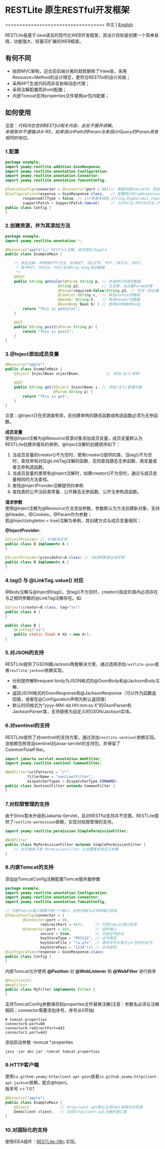 # RESTLite 原生RESTful开发框架
===================================
中文 | [English](README-EN.md)

RESTLite是基于Java语言的现代化WEB开发框架，其设计目标是创建一个简单易用、功能强大、轻量可扩展的WEB框架。

## 有何不同
- 抛弃MVC架构，迎合前后端分离的趋势删除了View层，采用Resource+Method的设计理念，更符合RESTful的设计风格；
- 采用APT生成代码而非反射和动态代理；
- 采用注解配置而非xml配置；
- 内嵌Tomcat支持properties文件替换jar包内配置；

## 如何使用
注意：*代码内包含的RESTful相关内容，此处不展开讲解。  
本框架并不遵循JAX-RS，如来自UrlPath的Param与来自UrlQuery的Param具有相同的地位。*
### 1.配置
```java
package example;
import yeamy.restlite.addition.GsonResponse;
import yeamy.restlite.annotation.Configuration;
import yeamy.restlite.annotation.Connector;
import yeamy.restlite.annotation.TomcatConfig;

@TomcatConfig(connector = @Connector(port = 80))// 需要内嵌tomcat时，添加此配置
@Configuration(response = GsonResponse.class,   // 配置默认HttpResponse类
        responseAllType = false, // int等基本类型,String,BigDecimal,InputStream不通过response()序列化
        supportPatch = SupportPatch.tomcat)     // 允许http PATCH方法，PUT, PATCH, POST支持body
public class Config {
}
```
### 2.创建资源，并为其添加方法
```java
package example;
import yeamy.restlite.annotation.*;

@Resource("apple")// RESTful注解，该资源名为apple
public class ExampleMain {

    /* 添加注解，声明其HTTP方法，支持GET, DELETE, PUT, PATCH, POST。
     * 其中PUT, PATCH, POST支持http body请求数据
     */
    @POST
    public String getColor(@Param String p, // 来自URI的请求数据
                        String p2,          // 无注解，当必要Param处理
                        @Param(required=false)String p3, // 可选（非必要）Param
                        @Cookies String c,  // 来自cookie的数据
                        @Header String h,   // 来自header的数据
                        @GsonBody Bean b) { // 使用GSON解析body
        return "This is getColor";
    }

    @GET
    public String post3(@Param String p) {
        return "This is post3";
    }
}
```
### 3.@Inject添加成员变量
```java
@Resource("apple")
public class ExampleMain {
    @Inject InjectBean injectBean;            // 添加(注入)单例

    @GET
    public String get(@Inject InjectBean i, // 添加(注入)新建对象
                      @Param String p) {
        return "This is get";
    }
}
```
注意：@Inject只在资源类有效，且创建单例的静态函数或构造函数必须为无参函数。

**成员变量**  
使用@Inject注解为@Resource资源对象添加成员变量，成员变量默认为RESTLite创建并缓存的单例，@Inject注解的创建顺序如下：
1. 当成员变量的creator()不为空时，使用creator()提供的类，当tag()不为空时，查找带有对应@LinkTag注解的函数，否则查找静态无参函数、类变量或者无参构造函数。
2. 当成员变量的类带有@Inject注解时，如果creator()不为空时，通过与成员变量相同的方法查找。
3. 查找@InjectProvider注解提供的单例
4. 查找类的公开当前类常量、公开静态无参函数、公开无参构造函数。

**请求参数**  
使用@Inject注解为@Resource方法添加参数，参数默认为方法创建新对象，支持@Header，@Cookies，@Param作为参数；  
若@Inject(singleton = true)注解为单例，其创建方式与成员变量相同；  

**@InjectProvider:**
```java
@InjectProvider // 生成B类实例
public class B implements A {
}
```
```java
@InjectProvider(provideFor=A.class) // 为A类和B类生成实例
public class B implements A {
}
```

### 4.tag() 与 @LinkTag.value() 对应
@Body注解与@Inject的tag()，当tag()不为空时，creator()指定的类内必须存在与之相同参数的@LinkTag注解存在。如:
```java
@Inject(creator=B.class, tag="xx")
public class A {
}
```
```java
public class B {
    @LinkTag("xx")
    public static final A XX = new A();
}
```

### 5.对JSON的支持
RESTLite提供了GSON跟Jackson两套解决方案，通过选择添加`restlite-gson`或者`restlite-jackson`依赖实现。  
- 分别提供解析request body为JSON格式的@GsonBody和@JacksonBody注解，  
- 返回JSON格式的GsonResponse和@JacksonResponse（可以作为函数返回值，或者在@Configuration声明为默认返回值）  
- 默认时间格式为“yyyy-MM-dd HH:mm:ss X”的GsonParser和JacksonParser类，支持替换为自定义的GSON/Jackson实体。

### 6.对sentinel的支持
RESTLite提供了对sentinel的支持方案，通过添加`restlite-sentinel`依赖实现。  
该依赖包修改自sentinel对javax-servlet的支持包，并保留了CommonTotalFilter。
```java
import jakarta.servlet.annotation.WebFilter;
import yeamy.restlite.sentinel.CommonFilter;

@WebFilter(urlPatterns = "/*",
          filterName = "sentinelFilter",
          dispatcherTypes = DispatcherType.FORWARD)
public class SentinelFilter extends CommonFilter {
}
```
### 7.对权限管理的支持
由于Shiro暂未升级到Jakarta-Servlet，且对RESTful支持并不完善。RESTLite提供了`restlite-permission`依赖，实现对权限管理的支持。  

```java
import yeamy.restlite.permission.SimplePermissionFilter;

@WebFilter
public class MyPermissionFilter extends SimplePermissionFilter {
    // 也可继承子类 PermissionFilter 以设置更多自定义参数
}
```

### 8.内嵌Tomcat的支持
添加@TomcatConfig注解配置Tomcat服务器参数
```java
package example;
import yeamy.restlite.annotation.Configuration;
import yeamy.restlite.annotation.Connector;
import yeamy.restlite.annotation.TomcatConfig;

// 内嵌Tomcat最少需要开放一个端口，支持内嵌CA证书和端口转发
@TomcatConfig(connector = {
        @Connector(port = 80,
                redirectPort = 443),     // 开启Tomcat端口转发
        @Connector(port = 443,           // 监听端口
                secure = true,           // 开启证书验证
                keyStoreType = "PKCS12", // 证书类型
                keyStoreFile = "!a.pfx", // 感叹号开头表示jar包内的证书
                keyStorePass = "1234")}) // 证书密码
@Configuration(response = GsonResponse.class)
public class Config {
}
```
内嵌Tomcat允许使用 **@Position** 对 **@WebListener** 和 **@WebFilter** 进行排序
```java
@Position(2)
@WebFilter
public class MyFilter implements Filter {
}
```
支持TomcatConfig参数保存到properties文件替换注解(注意：参数名必须与注解相同；connector需要添加序号，序号从0开始)
```properties
# tomcat.properties
connector0.port=80
connector0.redirectPort=443
connector1.port=443
```
添加启动参数 -tomcat *.properties
```shell
java -jar abc.jar -tomcat tomcat.properties
```

### 9.HTTP客户端
使用`io.github.yeamy:httpclient-apt-gson`或者`io.github.yeamy:httpclient-apt-jackson`依赖，配合@Inject。  
版本号 >= 1.0.1
```java
@Resource("apple")
public class ExampleMain {
    @Inject              // httpclient-apt默认生成Impl结尾的实现类
    DemoClient client;   // 实现httpclient-apt注解的接口类
}
```
### 10.对国际化的支持
使用IDEA插件：[RESTLite-i18n](https://plugins.jetbrains.com/plugin/20268-restlite-i18n) 实现。